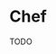 # Chef

<!--
https://app.pluralsight.com/paths/skill/configuration-management-using-chef

https://www.linkedin.com/learning/topics/chef?entityType=COURSE
https://app.pluralsight.com/search/?q=Chef&type=conference%2Cvideo-course%2Cdemo%2Cguide%2Cwebinar%2Cpath%2Cassessment&m_sort=relevance&query_id=57878758-bbdb-4e83-8363-516efbe2c0b1&source=user_typed
-->

TODO
